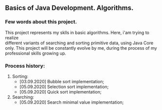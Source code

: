 ## Basics of Java Development. Algorithms.

### Few words about this project.
This project represents my sklls in basic algorithms. Here, i'am trying to realize  
different variants of searching and sorting primitive data, using Java Core only. This project
will be constantly evolve by me, during the process of my professional skills growing up.

### Process history:
1. Sorting:
    * [03.09.2020] Bubble sort implementation;
    * [05.09.2020] Selection sort implementation;
    * [05.09.2020] Quick sort implementation;
2. Searching:
    * [05.09.2020] Search minimal value implementation;